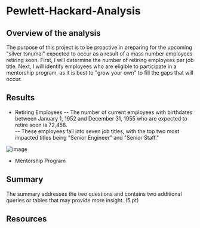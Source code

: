 # Pewlett-Hackard-Analysis
## Overview of the analysis
The purpose of this project is to be proactive in preparing for the upcoming "silver tsnumai" expected to occur as a result of a mass number employees retiring soon.  First, I will determine the number of retiring employees per job title.  Next, I will identify employees who are eligible to participate in a mentorship program, as it is best to "grow your own" to fill the gaps that will occur.

## Results
- Retiring Employees
-- The number of current employees with birthdates between January 1, 1952 and December 31, 1955 who are expected to retire soon is 72,458.  
-- These employees fall into seven job titles, with the top two most impacted titles being "Senior Engineer" and "Senior Staff."

![image](https://user-images.githubusercontent.com/102322707/173102306-21c4f40e-96f3-49f9-a776-69ccd665436d.png)

- Mentorship Program

## Summary

The summary addresses the two questions and contains two additional queries or tables that may provide more insight. (5 pt)

## Resources
